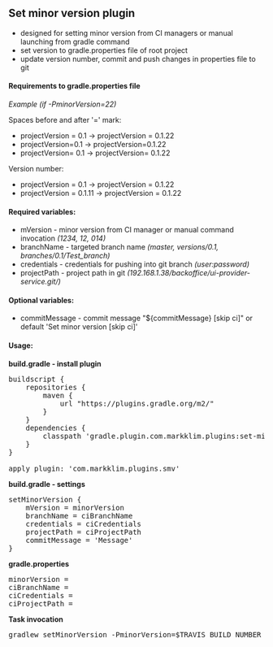 ## Set minor version plugin
- designed for setting minor version from CI managers or manual launching from gradle command
- set version to gradle.properties file of root project
- update version number, commit and push changes in properties file to git 

#### Requirements to gradle.properties file

_Example (if -PminorVersion=22)_

Spaces before and after '=' mark:
- projectVersion = 0.1 -> projectVersion = 0.1.22
- projectVersion=0.1 -> projectVersion=0.1.22
- projectVersion= 0.1 -> projectVersion= 0.1.22

Version number:
- projectVersion = 0.1 -> projectVersion = 0.1.22
- projectVersion = 0.1.11 -> projectVersion = 0.1.22

#### Required variables:
- mVersion - minor version from CI manager or manual command invocation _(1234, 12, 014)_
- branchName - targeted branch name _(master, versions/0.1, branches/0.1/Test_branch)_
- credentials - credentials for pushing into git branch _(user:password)_
- projectPath - project path in git _(192.168.1.38/backoffice/ui-provider-service.git/)_

#### Optional variables:
- commitMessage - commit message "${commitMessage} [skip ci]" or default 'Set minor version [skip ci]'

#### Usage:
**build.gradle - install plugin**
<pre>
buildscript {
    repositories {
        maven {
            url "https://plugins.gradle.org/m2/"
        }
    }
    dependencies {
        classpath 'gradle.plugin.com.markklim.plugins:set-minor-version:0.8'
    }
}

apply plugin: 'com.markklim.plugins.smv'
</pre>

**build.gradle - settings**
<pre>
setMinorVersion {
    mVersion = minorVersion
    branchName = ciBranchName
    credentials = ciCredentials
    projectPath = ciProjectPath
    commitMessage = 'Message'
}
</pre>

**gradle.properties**
<pre>
minorVersion =
ciBranchName =
ciCredentials =
ciProjectPath =
</pre>

**Task invocation**
<pre>
gradlew setMinorVersion -PminorVersion=$TRAVIS_BUILD_NUMBER -PciBranchName=$TRAVIS_BRANCH -PciCredentials=$CREDENTIALS -PciProjectPath=$PROJECT_PATH
</pre>